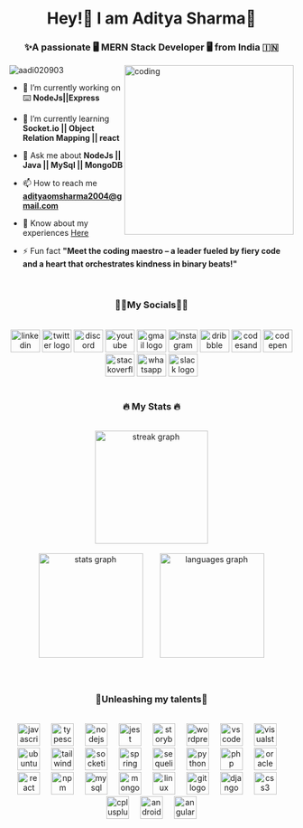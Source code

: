 
<h1 align="center">Hey!👋 I am Aditya Sharma🖤</h1>
<h3 align="center">✨A passionate 🖥️ MERN Stack Developer 🖥️ from India 🇮🇳</h3>

<img align="right" alt="coding" width="300" src="https://camo.githubusercontent.com/7de37139d0b4c1ce40865e799b446c0e963a3dd8fb68d239707237c40604fa3d/68747470733a2f2f63646e2e6472696262626c652e636f6d2f75736572732f3733303730332f73637265656e73686f74732f363538313234332f6176656e746f2e676966">

<p align="left"> <img src="https://komarev.com/ghpvc/?username=aadi020903&label=Profile%20views&color=0e75b6&style=flat" alt="aadi020903" /> </p>

- 🔭 I’m currently working on ⌨️ **NodeJs||Express**

- 🌱 I’m currently learning **Socket.io || Object Relation Mapping || react**

- 💬 Ask me about **NodeJs || Java || MySql || MongoDB**

- 📫 How to reach me **adityaomsharma2004@gmail.com**

- 📄 Know about my experiences [Here](https://storage.rxresu.me/clp9g0gvkdb1y9hunk222k65m/resumes/clp9krp7f0dtdqo5q5ziibvoy.pdf)

- ⚡ Fun fact **"Meet the coding maestro – a leader fueled by fiery code and a heart that orchestrates kindness in binary beats!"**
<br>
<h3 align="center">📶📱My Socials📱📶</h3>
<br>
<div align="center">
  <img src="https://raw.githubusercontent.com/maurodesouza/profile-readme-generator/master/src/assets/icons/social/linkedin/default.svg" width="52" height="40" alt="linkedin logo"  />
  <img src="https://raw.githubusercontent.com/maurodesouza/profile-readme-generator/master/src/assets/icons/social/twitter/default.svg" width="52" height="40" alt="twitter logo"  />
  <img src="https://raw.githubusercontent.com/maurodesouza/profile-readme-generator/master/src/assets/icons/social/discord/default.svg" width="52" height="40" alt="discord logo"  />
  <img src="https://raw.githubusercontent.com/maurodesouza/profile-readme-generator/master/src/assets/icons/social/youtube/default.svg" width="52" height="40" alt="youtube logo"  />
  <img src="https://raw.githubusercontent.com/maurodesouza/profile-readme-generator/master/src/assets/icons/social/gmail/default.svg" width="52" height="40" alt="gmail logo"  />
  <img src="https://raw.githubusercontent.com/maurodesouza/profile-readme-generator/master/src/assets/icons/social/instagram/default.svg" width="52" height="40" alt="instagram logo"  />
  <img src="https://raw.githubusercontent.com/maurodesouza/profile-readme-generator/master/src/assets/icons/social/dribbble/default.svg" width="52" height="40" alt="dribbble logo"  />
  <img src="https://raw.githubusercontent.com/maurodesouza/profile-readme-generator/master/src/assets/icons/social/codesandbox/default.svg" width="52" height="40" alt="codesandbox logo"  />
  <img src="https://raw.githubusercontent.com/maurodesouza/profile-readme-generator/master/src/assets/icons/social/codepen/default.svg" width="52" height="40" alt="codepen logo"  />
  <img src="https://raw.githubusercontent.com/maurodesouza/profile-readme-generator/master/src/assets/icons/social/stackoverflow/default.svg" width="52" height="40" alt="stackoverflow logo"  />
  <img src="https://raw.githubusercontent.com/maurodesouza/profile-readme-generator/master/src/assets/icons/social/whatsapp/default.svg" width="52" height="40" alt="whatsapp logo"  />
  <img src="https://raw.githubusercontent.com/maurodesouza/profile-readme-generator/master/src/assets/icons/social/slack/default.svg" width="52" height="40" alt="slack logo"  />
</div>
<br>
<h3 align="center">🔥 My Stats 🔥</h3>
<br>
<div align="center">
    <img src="https://streak-stats.demolab.com?user=aadi020903&locale=en&mode=daily&theme=dracula&hide_border=true&border_radius=5&card_width=500&order=2" height="200" alt="streak graph"  />
  </div>
  <br>
<div align="center" style="display: flex; justify-content: center; gap: 30px;">
  <img src="https://github-readme-stats.vercel.app/api?username=aadi020903&hide_title=false&hide_rank=true&show_icons=true&include_all_commits=true&count_private=true&disable_animations=false&theme=dracula&locale=en&hide_border=true&order=1" height="185" alt="stats graph" />
  <img src="https://github-readme-stats.vercel.app/api/top-langs?username=aadi020903&locale=en&hide_title=false&layout=compact&card_width=320&langs_count=6&theme=dracula&hide_border=true&order=2" height="185" alt="languages graph" />
</div>




<!--<img src="https://raw.githubusercontent.com/aadi020903/aadi020903/master/output/github-contribution-grid-snake.svg" alt="Snake animation" />-->


###
<br>
<h3 align="center">🧿Unleashing my talents🧿 </h3>
<br>
<div align="center">
  <img src="https://cdn.jsdelivr.net/gh/devicons/devicon/icons/javascript/javascript-original.svg" height="40" alt="javascript logo"  />
  <img width="12" />
  <img src="https://cdn.jsdelivr.net/gh/devicons/devicon/icons/typescript/typescript-original.svg" height="40" alt="typescript logo"  />
  <img width="12" />
    <img src="https://cdn.jsdelivr.net/gh/devicons/devicon/icons/nodejs/nodejs-original.svg" height="40" alt="nodejs logo"  />

  <img width="12" />
  <img src="https://cdn.jsdelivr.net/gh/devicons/devicon/icons/jest/jest-plain.svg" height="40" alt="jest logo"  />
  <img width="12" />
  <img src="https://cdn.jsdelivr.net/gh/devicons/devicon/icons/storybook/storybook-original.svg" height="40" alt="storybook logo"  />
  <img width="12" />
  <img src="https://cdn.jsdelivr.net/gh/devicons/devicon/icons/wordpress/wordpress-original.svg" height="40" alt="wordpress logo"  />
  <img width="12" />
  <img src="https://cdn.jsdelivr.net/gh/devicons/devicon/icons/vscode/vscode-original.svg" height="40" alt="vscode logo"  />
  <img width="12" />
  <img src="https://cdn.jsdelivr.net/gh/devicons/devicon/icons/visualstudio/visualstudio-plain.svg" height="40" alt="visualstudio logo"  />
  <img width="12" />
  <img src="https://cdn.jsdelivr.net/gh/devicons/devicon/icons/ubuntu/ubuntu-plain.svg" height="40" alt="ubuntu logo"  />
  <img width="12" />
  <img src="https://cdn.jsdelivr.net/gh/devicons/devicon/icons/tailwindcss/tailwindcss-original-wordmark.svg" height="40" alt="tailwindcss logo"  />
  <img width="12" />
  <img src="https://cdn.jsdelivr.net/gh/devicons/devicon/icons/socketio/socketio-original.svg" height="40" alt="socketio logo"  />
  <img width="12" />
  <img src="https://cdn.jsdelivr.net/gh/devicons/devicon/icons/spring/spring-original.svg" height="40" alt="spring logo"  />
  <img width="12" />
  <img src="https://cdn.jsdelivr.net/gh/devicons/devicon/icons/sequelize/sequelize-original.svg" height="40" alt="sequelize logo"  />
  <img width="12" />
  <img src="https://cdn.jsdelivr.net/gh/devicons/devicon/icons/python/python-original.svg" height="40" alt="python logo"  />
  <img width="12" />
  <img src="https://cdn.jsdelivr.net/gh/devicons/devicon/icons/php/php-original.svg" height="40" alt="php logo"  />
  <img width="12" />
  <img src="https://cdn.jsdelivr.net/gh/devicons/devicon/icons/oracle/oracle-original.svg" height="40" alt="oracle logo"  />
  <img width="12" />
    <img src="https://cdn.jsdelivr.net/gh/devicons/devicon/icons/react/react-original.svg" height="40" alt="react logo"  />
  <img width="12" />
  <img src="https://cdn.jsdelivr.net/gh/devicons/devicon/icons/npm/npm-original-wordmark.svg" height="40" alt="npm logo"  />
  <img width="12" />
  <img src="https://cdn.jsdelivr.net/gh/devicons/devicon/icons/mysql/mysql-original.svg" height="40" alt="mysql logo"  />
  <img width="12" />
  <img src="https://cdn.jsdelivr.net/gh/devicons/devicon/icons/mongodb/mongodb-original.svg" height="40" alt="mongodb logo"  />
  <img width="12" />
  <img src="https://cdn.jsdelivr.net/gh/devicons/devicon/icons/linux/linux-original.svg" height="40" alt="linux logo"  />
  <img width="12" />
  <img src="https://cdn.jsdelivr.net/gh/devicons/devicon/icons/git/git-original.svg" height="40" alt="git logo"  />
  <img width="12" />
  <img src="https://cdn.jsdelivr.net/gh/devicons/devicon/icons/django/django-plain.svg" height="40" alt="django logo"  />
  <img width="12" />
  <img src="https://cdn.jsdelivr.net/gh/devicons/devicon/icons/css3/css3-original.svg" height="40" alt="css3 logo"  />
  <img width="12" />
  <img src="https://cdn.jsdelivr.net/gh/devicons/devicon/icons/cplusplus/cplusplus-original.svg" height="40" alt="cplusplus logo"  />
  <img width="12" />
  <img src="https://cdn.jsdelivr.net/gh/devicons/devicon/icons/androidstudio/androidstudio-original.svg" height="40" alt="androidstudio logo"  />
  <img width="12" />
  <img src="https://cdn.jsdelivr.net/gh/devicons/devicon/icons/angularjs/angularjs-original.svg" height="40" alt="angularjs logo"  />
</div>

###

<p align="left"></p>

###
